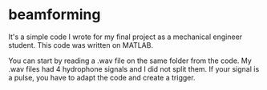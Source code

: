 # beamforming
It's a simple code I wrote for my final project as a mechanical engineer student. This code was written on MATLAB.

You can start by reading a .wav file on the same folder from the code. My .wav files had 4 hydrophone signals and I did not split them. If your signal is a pulse, you have to adapt the code and create a trigger.
